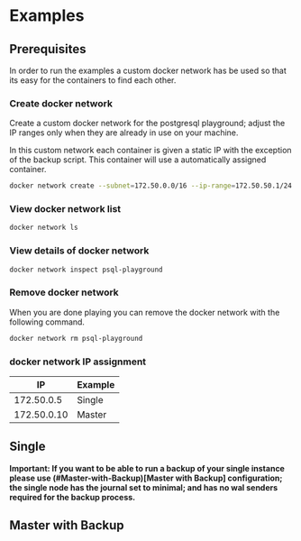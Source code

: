 # Examples

## Prerequisites

In order to run the examples a custom docker network has be used so that its easy for the containers to find each other.

### Create docker network

Create a custom docker network for the postgresql playground; adjust the IP ranges only when they are already in use on your machine.

In this custom network each container is given a static IP with the exception of the backup script. This container will use a automatically assigned container.

```bash
docker network create --subnet=172.50.0.0/16 --ip-range=172.50.50.1/24 --gateway=172.50.0.1 psql-playground
```

### View docker network list

```bash
docker network ls
```

### View details of docker network

```bash
docker network inspect psql-playground
```

### Remove docker network

When you are done playing you can remove the docker network with the following command.

```bash
docker network rm psql-playground
```

### docker network IP assignment

| IP          | Example |
| ----------- | ------- |
| 172.50.0.5  | Single  |
| 172.50.0.10 | Master  |

## Single

**Important: If you want to be able to run a backup of your single instance please use (#Master-with-Backup)[Master with Backup] configuration; the single node has the journal set to minimal; and has no wal senders required for the backup process.**

## Master with Backup
